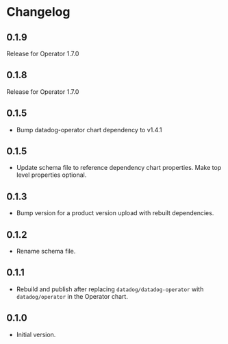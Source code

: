 # Changelog

## 0.1.9

Release for Operator 1.7.0

## 0.1.8

Release for Operator 1.7.0

## 0.1.5
* Bump datadog-operator chart dependency to v1.4.1

## 0.1.5
* Update schema file to reference dependency chart properties. Make top level properties optional.

## 0.1.3
* Bump version for a product version upload with rebuilt dependencies.

## 0.1.2
* Rename schema file.

## 0.1.1
* Rebuild and publish after replacing `datadog/datadog-operator` with `datadog/operator` in the Operator chart.
## 0.1.0

* Initial version.
